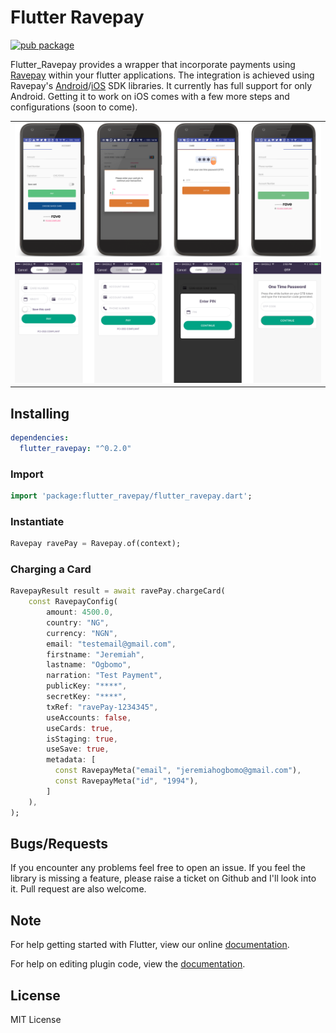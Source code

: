 # Flutter Ravepay

[![pub package](https://img.shields.io/pub/v/flutter_ravepay.svg)](https://pub.dartlang.org/packages/flutter_ravepay)

Flutter_Ravepay provides a wrapper that incorporate payments using [Ravepay](https://rave.flutterwave.com/) within your flutter applications. The integration is achieved using Ravepay's [Android](https://flutterwavedevelopers.readme.io/docs/android)/[iOS](https://flutterwavedevelopers.readme.io/docs/ios) SDK libraries. It currently has full support for only Android. Getting it to work on iOS comes with a few more steps and configurations (soon to come).

<div style="text-align: center">
    <table>
        <tr>
            <td style="text-align: center">
                <img src="./screenshots/android.png" width="100%" />
            </td>
        </tr>
        <tr>
            <td style="text-align: center">
                <img src="./screenshots/ios.png" width="100%" />
            </td>
        </tr>
    </table>
</div>

## Installing

```yaml
dependencies:
  flutter_ravepay: "^0.2.0"
```

### Import

```dart
import 'package:flutter_ravepay/flutter_ravepay.dart';
```

### Instantiate

```dart
Ravepay ravePay = Ravepay.of(context);
```

### Charging a Card

```dart
RavepayResult result = await ravePay.chargeCard(
    const RavepayConfig(
        amount: 4500.0,
        country: "NG",
        currency: "NGN",
        email: "testemail@gmail.com",
        firstname: "Jeremiah",
        lastname: "Ogbomo",
        narration: "Test Payment",
        publicKey: "****",
        secretKey: "****",
        txRef: "ravePay-1234345",
        useAccounts: false,
        useCards: true,
        isStaging: true,
        useSave: true,
        metadata: [
          const RavepayMeta("email", "jeremiahogbomo@gmail.com"),
          const RavepayMeta("id", "1994"),
        ]
    ),
);
```

## Bugs/Requests

If you encounter any problems feel free to open an issue. If you feel the library is
missing a feature, please raise a ticket on Github and I'll look into it.
Pull request are also welcome.

## Note

For help getting started with Flutter, view our online
[documentation](https://flutter.io/).

For help on editing plugin code, view the [documentation](https://flutter.io/platform-plugins/#edit-code).

## License

MIT License

